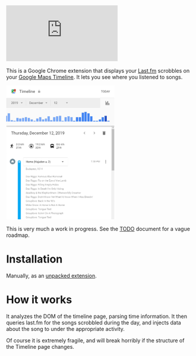 [![Gittens](http://gittens.r15.railsrumble.com//badge/Botffy/Timeline.fm
)](http://gittens.r15.railsrumble.com/gitten/Botffy/Timeline.fm)

This is a Google Chrome extension that displays your [Last.fm](https://www.last.fm/) scrobbles on your [Google Maps Timeline](https://www.google.com/maps/timeline). It lets you see where you listened to songs.

<img src="doc/screenshot.png" alt="screenshot" height="360"/>

This is very much a work in progress. See the [TODO](./TODO.md) document for a vague roadmap.

# Installation

Manually, as an [unpacked extension](https://developer.chrome.com/extensions/getstarted).

# How it works

It analyzes the DOM of the timeline page, parsing time information. It then queries last.fm for the songs scrobbled during the day, and injects data about the song to under the appropriate activity.

Of course it is extremely fragile, and will break horribly if the structure of the Timeline page changes.
